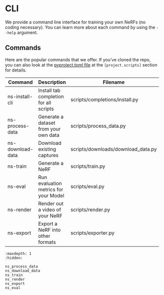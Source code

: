 # CLI

We provide a command line interface for training your own NeRFs (no coding necessary). You can learn more about each command by using the `--help` argument.

## Commands

Here are the popular commands that we offer. If you've cloned the repo, you can also look at the [pyproject.toml file](https://github.com/nerfstudio-project/nerfstudio/blob/main/pyproject.toml) at the `[project.scripts]` section for details.

| Command          | Description                            | Filename                           |
| ---------------- | -------------------------------------- | ---------------------------------- |
| ns-install-cli   | Install tab completion for all scripts | scripts/completions/install.py     |
| ns-process-data  | Generate a dataset from your own data  | scripts/process_data.py            |
| ns-download-data | Download existing captures             | scripts/downloads/download_data.py |
| ns-train         | Generate a NeRF                        | scripts/train.py                   |
| ns-eval          | Run evaluation metrics for your Model  | scripts/eval.py                    |
| ns-render        | Render out a video of your NeRF        | scripts/render.py                  |
| ns-export        | Export a NeRF into other formats       | scripts/exporter.py                |

```{toctree}
:maxdepth: 1
:hidden:

ns_process_data
ns_download_data
ns_train
ns_render
ns_export
ns_eval
```
